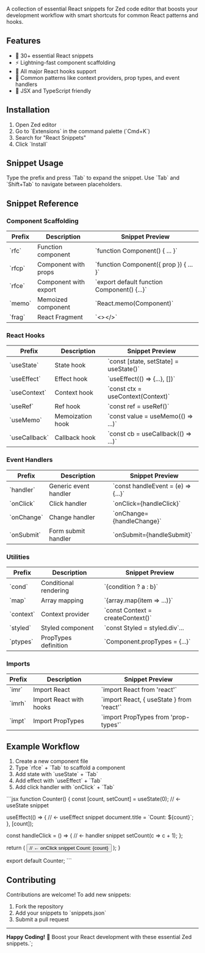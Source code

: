 A collection of essential React snippets for Zed code editor that boosts your development workflow with smart shortcuts for common React patterns and hooks.

## Features

- 🚀 30+ essential React snippets
- ⚡️ Lightning-fast component scaffolding
- 🎣 All major React hooks support
- 🧩 Common patterns like context providers, prop types, and event handlers
- 📝 JSX and TypeScript friendly

## Installation

1. Open Zed editor
2. Go to \`Extensions\` in the command palette (\`Cmd+K\`)
3. Search for "React Snippets"
4. Click \`Install\`

## Snippet Usage

Type the prefix and press \`Tab\` to expand the snippet. Use \`Tab\` and \`Shift+Tab\` to navigate between placeholders.

## Snippet Reference

### Component Scaffolding

| Prefix   | Description           | Snippet Preview                               |
| -------- | --------------------- | --------------------------------------------- |
| \`rfc\`  | Function component    | \`function Component() { ... }\`              |
| \`rfcp\` | Component with props  | \`function Component({ prop }) { ... }\`      |
| \`rfce\` | Component with export | \`export default function Component() {...}\` |
| \`memo\` | Memoized component    | \`React.memo(Component)\`                     |
| \`frag\` | React Fragment        | \`<></>\`                                     |

### React Hooks

| Prefix          | Description      | Snippet Preview                          |
| --------------- | ---------------- | ---------------------------------------- |
| \`useState\`    | State hook       | \`const [state, setState] = useState()\` |
| \`useEffect\`   | Effect hook      | \`useEffect(() => {...}, [])\`           |
| \`useContext\`  | Context hook     | \`const ctx = useContext(Context)\`      |
| \`useRef\`      | Ref hook         | \`const ref = useRef()\`                 |
| \`useMemo\`     | Memoization hook | \`const value = useMemo(() => ...)\`     |
| \`useCallback\` | Callback hook    | \`const cb = useCallback(() => ...)\`    |

### Event Handlers

| Prefix       | Description           | Snippet Preview                      |
| ------------ | --------------------- | ------------------------------------ |
| \`handler\`  | Generic event handler | \`const handleEvent = (e) => {...}\` |
| \`onClick\`  | Click handler         | \`onClick={handleClick}\`            |
| \`onChange\` | Change handler        | \`onChange={handleChange}\`          |
| \`onSubmit\` | Form submit handler   | \`onSubmit={handleSubmit}\`          |

### Utilities

| Prefix      | Description           | Snippet Preview                     |
| ----------- | --------------------- | ----------------------------------- |
| \`cond\`    | Conditional rendering | \`{condition ? a : b}\`             |
| \`map\`     | Array mapping         | \`{array.map(item => ...)}\`        |
| \`context\` | Context provider      | \`const Context = createContext()\` |
| \`styled\`  | Styled component      | \`const Styled = styled.div\`...    |
| \`ptypes\`  | PropTypes definition  | \`Component.propTypes = {...}\`     |

### Imports

| Prefix   | Description             | Snippet Preview                             |
| -------- | ----------------------- | ------------------------------------------- |
| \`imr\`  | Import React            | \`import React from 'react'\`               |
| \`imrh\` | Import React with hooks | \`import React, { useState } from 'react'\` |
| \`impt\` | Import PropTypes        | \`import PropTypes from 'prop-types'\`      |

## Example Workflow

1. Create a new component file
2. Type \`rfce\` + \`Tab\` to scaffold a component
3. Add state with \`useState\` + \`Tab\`
4. Add effect with \`useEffect\` + \`Tab\`
5. Add click handler with \`onClick\` + \`Tab\`

\`\`\`jsx
function Counter() {
const [count, setCount] = useState(0); // ← useState snippet

useEffect(() => { // ← useEffect snippet
document.title = \`Count: \${count}\`;
}, [count]);

const handleClick = () => { // ← handler snippet
setCount(c => c + 1);
};

return (
<button onClick={handleClick}> // ← onClick snippet
Count: {count}
</button>
);
}

export default Counter;
\`\`\`

## Contributing

Contributions are welcome! To add new snippets:

1. Fork the repository
2. Add your snippets to \`snippets.json\`
3. Submit a pull request

---

**Happy Coding!** 🚀
Boost your React development with these essential Zed snippets.`;
